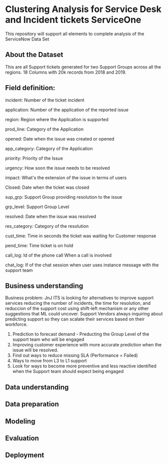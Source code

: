 # Clustering Analysis for Service Desk and Incident tickets ServiceOne
This repository will support all elements to complete analysis of the ServiceNow Data Set

## About the Dataset
This are all Support tickets generated for two Support Groups across all the regions.  18 Columns with 20k records from 2018 and 2019.

## Field definition:

incident: Number of the ticket incident

application: Number of the application of the reported issue

region: Region where the Application is supported

prod_line: Category of the Application

opened: Date when the issue was created or opened

app_category: Category of the Application

priority: Priority of the Issue

urgency: How soon the issue needs to be resolved

impact: What's the extension of the issue in terms of users

Closed: Date when the ticket was closed

sup_grp: Support Group providing resolution to the issue

grp_level: Support Group Level

resolved: Date when the issue was resolved

res_category: Category of the resolution

cust_time: Time in seconds the ticket was waiting for Customer response

pend_time: Time ticket is on hold

call_log: Id of the phone call When a call is involved

chat_log: If of the chat session when user uses instance message with the support team



## Business understanding

Business problem:
JnJ ITS is looking for alternatives to improve support services reducing the number of incidents, the time for resolution, and reduccion of the support cost using shift-left mechanism or any other suggestions that ML could uncover.  Support Vendors always inquiring about predicting support so they can scalate their services based on their workforce.

1. Prediction to forecast demand - Preducting the Group Level of the support team who will be engaged
2. Improving customer experience with more accurate prediction when the issue will be resolved.
3. Find out ways to reduce missing SLA (Performance = Failed)
4. Ways to move from L3 to L1 support
5. Look for ways to become more preventive and less reactive identified when the Support team should expect being engaged

## Data understanding


## Data preparation


## Modeling


## Evaluation


## Deployment

